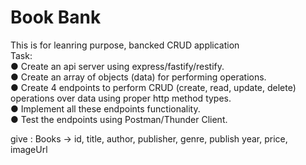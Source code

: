 # Book Bank

This is for leanring purpose, bancked CRUD application </br>
Task: <br>
● Create an api server using express/fastify/restify. <br>
● Create an array of objects (data) for performing operations. <br>
● Create 4 endpoints to perform CRUD (create, read, update, delete) operations over data using proper http method types. <br>
● Implement all these endpoints functionality. <br>
● Test the endpoints using Postman/Thunder Client.<br>



give : Books -> id, title, author, publisher, genre, publish year, price, imageUrl